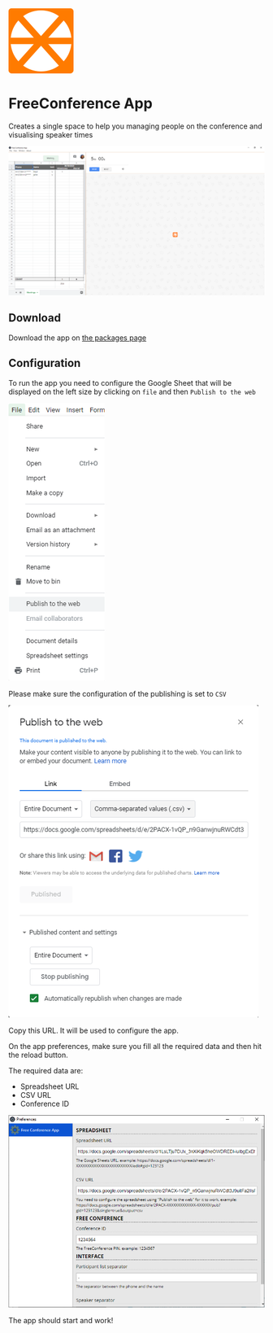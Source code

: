<img src="./media/icon.png" width="128" height="128" />

# FreeConference App

Creates a single space to help you managing people on the conference and visualising speaker times

![screenshot](./media/screenshot.png)

## Download

Download the app on [the packages page](https://github.com/russoedu/free-conference-app/releases)

## Configuration
To run the app you need to configure the Google Sheet that will be displayed on the left size by clicking on `file` and then `Publish to the web`

![publish to the web](./media/publish.png)

Please make sure the configuration of the publishing is set to `CSV`

![CSV config](./media/publish-config.png)

Copy this URL. It will be used to configure the app.

On the app preferences, make sure you fill all the required data and then hit the reload button.

The required data are:

- Spreadsheet URL
- CSV URL
- Conference ID

![configurations](./media/preferences.png)

The app should start and work!
